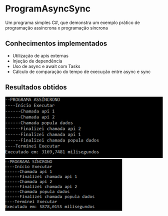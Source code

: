 # ProgramAsyncSync

Um programa simples C#, que demonstra um exemplo prático de programação assíncrona x programação síncrona

## Conhecimentos implementados

- Utilização de apis externas
- Injeção de dependência
- Uso de async e await com Tasks
- Cálculo de comparação do tempo de execução entre async e sync

## Resultados obtidos

![Alt text](ResultadoCmd/ResultCmdAsync.png?raw=true "Title")
![Alt text](ResultadoCmd/ResultCmdSync.png?raw=true "Title")


